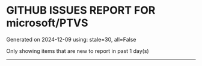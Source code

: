 
# GITHUB ISSUES REPORT FOR microsoft/PTVS


Generated on 2024-12-09 using: stale=30, all=False


Only showing items that are new to report in past 1 day(s)


---




















